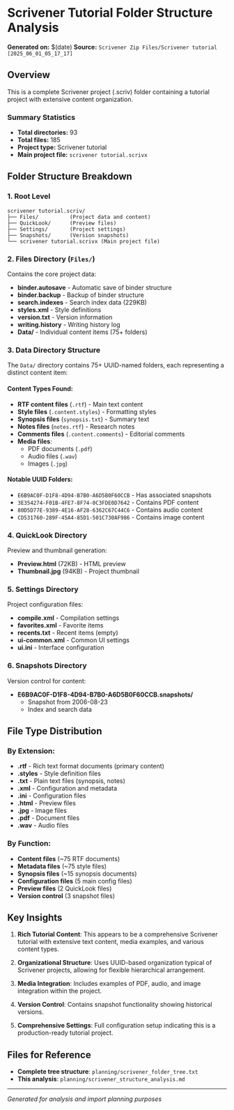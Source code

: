 # Scrivener Tutorial Folder Structure Analysis

**Generated on:** $(date)
**Source:** `Scrivener Zip Files/Scrivener tutorial [2025_06_01_05_17_17]`

## Overview
This is a complete Scrivener project (.scriv) folder containing a tutorial project with extensive content organization.

### Summary Statistics
- **Total directories:** 93
- **Total files:** 185
- **Project type:** Scrivener tutorial
- **Main project file:** `scrivener tutorial.scrivx`

## Folder Structure Breakdown

### 1. Root Level
```
scrivener tutorial.scriv/
├── Files/          (Project data and content)
├── QuickLook/      (Preview files)
├── Settings/       (Project settings)
├── Snapshots/      (Version snapshots)
└── scrivener tutorial.scrivx (Main project file)
```

### 2. Files Directory (`Files/`)
Contains the core project data:
- **binder.autosave** - Automatic save of binder structure
- **binder.backup** - Backup of binder structure  
- **search.indexes** - Search index data (229KB)
- **styles.xml** - Style definitions
- **version.txt** - Version information
- **writing.history** - Writing history log
- **Data/** - Individual content items (75+ folders)

### 3. Data Directory Structure
The `Data/` directory contains 75+ UUID-named folders, each representing a distinct content item:

#### Content Types Found:
- **RTF content files** (`.rtf`) - Main text content
- **Style files** (`.content.styles`) - Formatting styles
- **Synopsis files** (`synopsis.txt`) - Summary text
- **Notes files** (`notes.rtf`) - Research notes
- **Comments files** (`.content.comments`) - Editorial comments
- **Media files**: 
  - PDF documents (`.pdf`)
  - Audio files (`.wav`)
  - Images (`.jpg`)

#### Notable UUID Folders:
- `E6B9AC0F-D1F8-4D94-B7B0-A6D5B0F60CCB` - Has associated snapshots
- `3E354274-F01B-4FE7-8F74-0C3FDE0D7642` - Contains PDF content
- `80D5D77E-9389-4E16-AF28-6362C67C44C6` - Contains audio content
- `CD531760-289F-45A4-85D1-501C730AF986` - Contains image content

### 4. QuickLook Directory
Preview and thumbnail generation:
- **Preview.html** (72KB) - HTML preview
- **Thumbnail.jpg** (94KB) - Project thumbnail

### 5. Settings Directory
Project configuration files:
- **compile.xml** - Compilation settings
- **favorites.xml** - Favorite items
- **recents.txt** - Recent items (empty)
- **ui-common.xml** - Common UI settings
- **ui.ini** - Interface configuration

### 6. Snapshots Directory
Version control for content:
- **E6B9AC0F-D1F8-4D94-B7B0-A6D5B0F60CCB.snapshots/**
  - Snapshot from 2006-08-23
  - Index and search data

## File Type Distribution

### By Extension:
- **.rtf** - Rich text format documents (primary content)
- **.styles** - Style definition files
- **.txt** - Plain text files (synopsis, notes)
- **.xml** - Configuration and metadata
- **.ini** - Configuration files
- **.html** - Preview files
- **.jpg** - Image files
- **.pdf** - Document files
- **.wav** - Audio files

### By Function:
- **Content files** (~75 RTF documents)
- **Metadata files** (~75 style files)
- **Synopsis files** (~15 synopsis documents)
- **Configuration files** (5 main config files)
- **Preview files** (2 QuickLook files)
- **Version control** (3 snapshot files)

## Key Insights

1. **Rich Tutorial Content**: This appears to be a comprehensive Scrivener tutorial with extensive text content, media examples, and various content types.

2. **Organizational Structure**: Uses UUID-based organization typical of Scrivener projects, allowing for flexible hierarchical arrangement.

3. **Media Integration**: Includes examples of PDF, audio, and image integration within the project.

4. **Version Control**: Contains snapshot functionality showing historical versions.

5. **Comprehensive Settings**: Full configuration setup indicating this is a production-ready tutorial project.

## Files for Reference
- **Complete tree structure**: `planning/scrivener_folder_tree.txt`
- **This analysis**: `planning/scrivener_structure_analysis.md`

---
*Generated for analysis and import planning purposes* 

